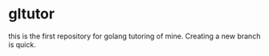 # gltutor
this is the first repository for golang tutoring of mine.
Creating a new branch is quick.
